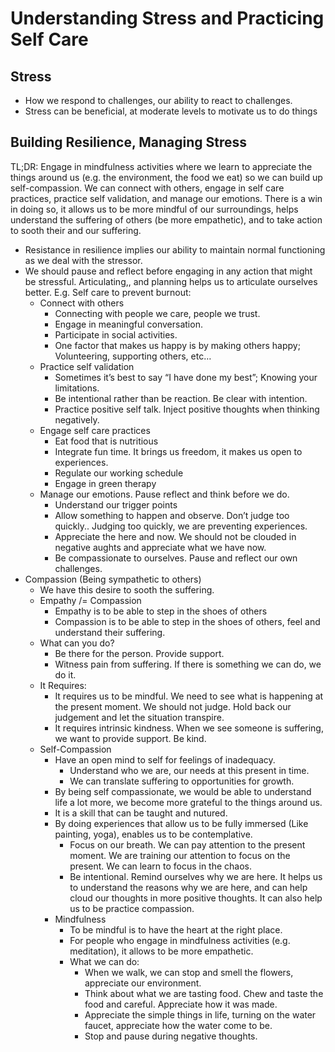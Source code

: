 # Understanding Stress and Practicing Self Care

## Stress

- How we respond to challenges, our ability to react to challenges.
- Stress can be beneficial, at moderate levels to motivate us to do things

## Building Resilience, Managing Stress

TL;DR: Engage in mindfulness activities where we learn to appreciate the things around us (e.g. the environment, the food we eat) so we can build up self-compassion. We can connect with others, engage in self care practices, practice self validation, and manage our emotions. There is a win in doing so, it allows us to be more mindful of our surroundings, helps understand the suffering of others (be more empathetic), and to take action to sooth their and our suffering. 

- Resistance in resilience implies our ability to maintain normal functioning as we deal with the stressor.
- We should pause and reflect before engaging in any action that might be stressful. Articulating,, and planning helps us to articulate ourselves better. E.g. Self care to prevent burnout:
    - Connect with others
        - Connecting with people we care, people we trust.
        - Engage in meaningful conversation.
        - Participate in social activities.
        - One factor that makes us happy is by making others happy; Volunteering, supporting others, etc…
    - Practice self validation
        - Sometimes it’s best to say “I have done my best”; Knowing your limitations.
        - Be intentional rather than be reaction. Be clear with intention.
        - Practice positive self talk. Inject positive thoughts when thinking negatively.
    - Engage self care practices
        - Eat food that is nutritious
        - Integrate fun time. It brings us freedom, it makes us open to experiences.
        - Regulate our working schedule
        - Engage in green therapy
    - Manage our emotions. Pause reflect and think before we do.
        - Understand our trigger points
        - Allow something to happen and observe. Don’t judge too quickly.. Judging too quickly, we are preventing experiences.
        - Appreciate the here and now. We should not be clouded in negative aughts and appreciate what we have now.
        - Be compassionate to ourselves. Pause and reflect our own challenges.
- Compassion (Being sympathetic to others)
    - We have this desire to sooth the suffering.
    - Empathy /= Compassion
        - Empathy is to be able to step in the shoes of others
        - Compassion is to be able to step in the shoes of others, feel and understand their suffering.
    - What can you do?
        - Be there for the person. Provide support.
        - Witness pain from suffering. If there is something we can do, we do it.
    - It Requires:
        - It requires us to be mindful. We need to see what is happening at the present moment. We should not judge. Hold back our judgement and let the situation transpire.
        - It requires intrinsic kindness. When we see someone is suffering, we want to provide support. Be kind.
    - Self-Compassion
        - Have an open mind to self for feelings of inadequacy.
            - Understand who we are, our needs at this present in time.
            - We can translate suffering to opportunities for growth.
        - By being self compassionate, we would be able to understand life a lot more, we become more grateful to the things around us.
        - It is a skill that can be taught and nutured.
        - By doing experiences that allow us to be fully immersed (Like painting, yoga), enables us to be contemplative.
            - Focus on our breath. We can pay attention to the present moment. We are training our attention to focus on the present. We can learn to focus in the chaos.
            - Be intentional. Remind ourselves why we are here. It helps us to understand the reasons why we are here, and can help cloud our thoughts in more positive thoughts. It can also help us to be practice compassion.
        - Mindfulness
            - To be mindful is to have the heart at the right place.
            - For people who engage in mindfulness activities (e.g. meditation), it allows to be more empathetic.
            - What we can do:
                - When we walk, we can stop and smell the flowers, appreciate our environment.
                - Think about what we are tasting food. Chew and taste the food and careful. Appreciate how it was made.
                - Appreciate the simple things in life, turning on the water faucet, appreciate how the water come to be.
                - Stop and pause during negative thoughts.
